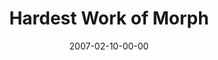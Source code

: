 ---
layout: message
category: message
series: "Morph"
title: "Hardest Work of Morph"
date: 2007-02-10-00-00
message_id: 32
audio: "http://s3.amazonaws.com/crossroads-media/media/legacy/mp3/Morph_06_Hardest_Work_of_Morph_02-11-07_Wells.mp3"
audio-duration: "37:01"
explicit: "N"
---